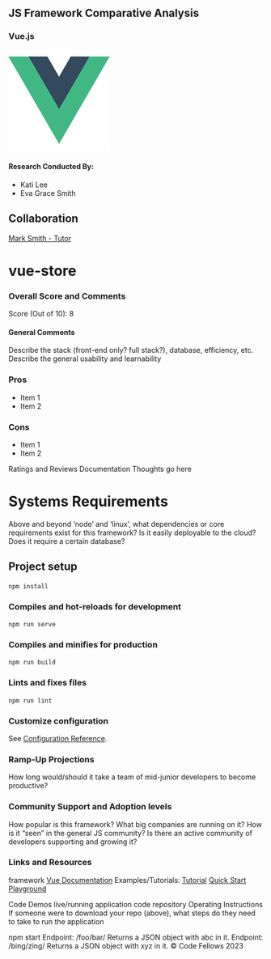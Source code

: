 

## JS Framework Comparative Analysis

### Vue.js
 ![Vue.js](./src/img/logo.png) 


#### Research Conducted By:

* Kati Lee
* Eva Grace Smith

## Collaboration

[Mark Smith - Tutor](https://github.com/markmrsmith)

# vue-store


### Overall Score and Comments
Score (Out of 10): 8

#### General Comments
Describe the stack (front-end only? full stack?), database, efficiency, etc. Describe the general usability and learnability

### Pros

* Item 1
* Item 2

### Cons

* Item 1
* Item 2

Ratings and Reviews
Documentation
Thoughts go here

# Systems Requirements
Above and beyond ‘node’ and ‘linux’, what dependencies or core requirements exist for this framework? Is it easily deployable to the cloud? Does it require a certain database?
## Project setup
```
npm install
```

### Compiles and hot-reloads for development
```
npm run serve
```

### Compiles and minifies for production
```
npm run build
```

### Lints and fixes files
```
npm run lint
```

### Customize configuration
See [Configuration Reference](https://cli.vuejs.org/config/).

### Ramp-Up Projections
How long would/should it take a team of mid-junior developers to become productive?

### Community Support and Adoption levels
How popular is this framework? What big companies are running on it? How is it “seen” in the general JS community? Is there an active community of developers supporting and growing it?

### Links and Resources

framework
[Vue Documentation](https://vuejs.org/guide/introduction.html)
Examples/Tutorials:
[Tutorial](https://vuejs.org/tutorial/#step-1)
[Quick Start](https://vuejs.org/guide/quick-start.html)
[Playground](https://vuejs.org/examples/#hello-world)

Code Demos
live/running application
code repository
Operating Instructions
If someone were to download your repo (above), what steps do they need to take to run the application

npm start
Endpoint: /foo/bar/
Returns a JSON object with abc in it.
Endpoint: /bing/zing/
Returns a JSON object with xyz in it.
© Code Fellows 2023